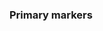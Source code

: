 <!DOCTYPE html>
<html lang="en">
<head>
  <meta charset="UTF-8">
  <meta name="viewport" content="width=device-width, initial scale=1.0">
  <title>Color Markers</title>
  <link rel="stylesheet" href="./stles.css"/>
  <a href="styles.css"></a>
</head>
<body>
  <h3>Primary markers</h3>
  <div class="marker red"></div>
  <div class="marker green"></div>
  <div class="marker blue"></div>
</body>
</html>
